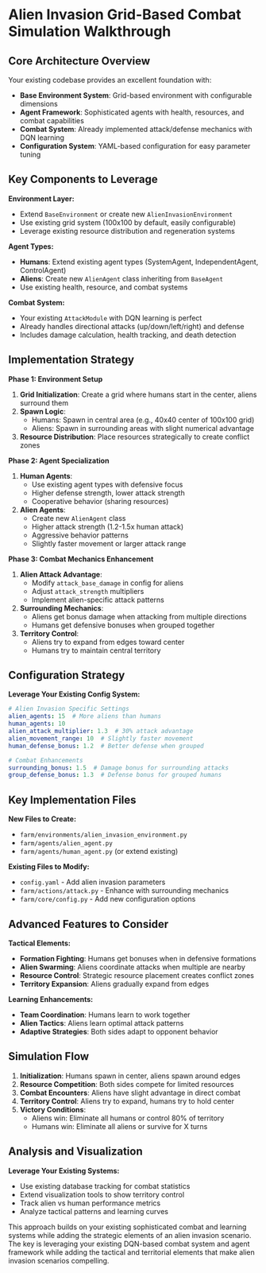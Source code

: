 # Alien Invasion Grid-Based Combat Simulation Walkthrough

## **Core Architecture Overview**

Your existing codebase provides an excellent foundation with:
- **Base Environment System**: Grid-based environment with configurable dimensions
- **Agent Framework**: Sophisticated agents with health, resources, and combat capabilities
- **Combat System**: Already implemented attack/defense mechanics with DQN learning
- **Configuration System**: YAML-based configuration for easy parameter tuning

## **Key Components to Leverage**

**Environment Layer:**
- Extend `BaseEnvironment` or create new `AlienInvasionEnvironment`
- Use existing grid system (100x100 by default, easily configurable)
- Leverage existing resource distribution and regeneration systems

**Agent Types:**
- **Humans**: Extend existing agent types (SystemAgent, IndependentAgent, ControlAgent)
- **Aliens**: Create new `AlienAgent` class inheriting from `BaseAgent`
- Use existing health, resource, and combat systems

**Combat System:**
- Your existing `AttackModule` with DQN learning is perfect
- Already handles directional attacks (up/down/left/right) and defense
- Includes damage calculation, health tracking, and death detection

## **Implementation Strategy**

**Phase 1: Environment Setup**
1. **Grid Initialization**: Create a grid where humans start in the center, aliens surround them
2. **Spawn Logic**: 
   - Humans: Spawn in central area (e.g., 40x40 center of 100x100 grid)
   - Aliens: Spawn in surrounding areas with slight numerical advantage
3. **Resource Distribution**: Place resources strategically to create conflict zones

**Phase 2: Agent Specialization**
1. **Human Agents**: 
   - Use existing agent types with defensive focus
   - Higher defense strength, lower attack strength
   - Cooperative behavior (sharing resources)
2. **Alien Agents**: 
   - Create new `AlienAgent` class
   - Higher attack strength (1.2-1.5x human attack)
   - Aggressive behavior patterns
   - Slightly faster movement or larger attack range

**Phase 3: Combat Mechanics Enhancement**
1. **Alien Attack Advantage**: 
   - Modify `attack_base_damage` in config for aliens
   - Adjust `attack_strength` multipliers
   - Implement alien-specific attack patterns
2. **Surrounding Mechanics**:
   - Aliens get bonus damage when attacking from multiple directions
   - Humans get defensive bonuses when grouped together
3. **Territory Control**: 
   - Aliens try to expand from edges toward center
   - Humans try to maintain central territory

## **Configuration Strategy**

**Leverage Your Existing Config System:**
```yaml
# Alien Invasion Specific Settings
alien_agents: 15  # More aliens than humans
human_agents: 10
alien_attack_multiplier: 1.3  # 30% attack advantage
alien_movement_range: 10  # Slightly faster movement
human_defense_bonus: 1.2  # Better defense when grouped

# Combat Enhancements
surrounding_bonus: 1.5  # Damage bonus for surrounding attacks
group_defense_bonus: 1.3  # Defense bonus for grouped humans
```

## **Key Implementation Files**

**New Files to Create:**
- `farm/environments/alien_invasion_environment.py`
- `farm/agents/alien_agent.py`
- `farm/agents/human_agent.py` (or extend existing)

**Existing Files to Modify:**
- `config.yaml` - Add alien invasion parameters
- `farm/actions/attack.py` - Enhance with surrounding mechanics
- `farm/core/config.py` - Add new configuration options

## **Advanced Features to Consider**

**Tactical Elements:**
- **Formation Fighting**: Humans get bonuses when in defensive formations
- **Alien Swarming**: Aliens coordinate attacks when multiple are nearby
- **Resource Control**: Strategic resource placement creates conflict zones
- **Territory Expansion**: Aliens gradually expand from edges

**Learning Enhancements:**
- **Team Coordination**: Humans learn to work together
- **Alien Tactics**: Aliens learn optimal attack patterns
- **Adaptive Strategies**: Both sides adapt to opponent behavior

## **Simulation Flow**

1. **Initialization**: Humans spawn in center, aliens spawn around edges
2. **Resource Competition**: Both sides compete for limited resources
3. **Combat Encounters**: Aliens have slight advantage in direct combat
4. **Territory Control**: Aliens try to expand, humans try to hold center
5. **Victory Conditions**: 
   - Aliens win: Eliminate all humans or control 80% of territory
   - Humans win: Eliminate all aliens or survive for X turns

## **Analysis and Visualization**

**Leverage Your Existing Systems:**
- Use existing database tracking for combat statistics
- Extend visualization tools to show territory control
- Track alien vs human performance metrics
- Analyze tactical patterns and learning curves

This approach builds on your existing sophisticated combat and learning systems while adding the strategic elements of an alien invasion scenario. The key is leveraging your existing DQN-based combat system and agent framework while adding the tactical and territorial elements that make alien invasion scenarios compelling.
